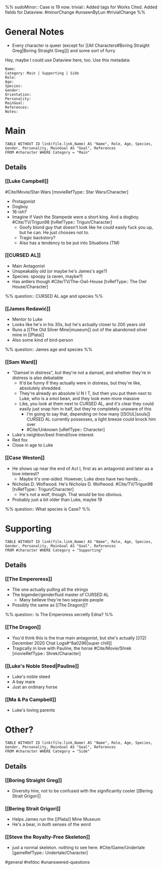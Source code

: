 %%
sudoMinor:: Case is 19 now.
trivial:: Added tags for Works Cited. Added fields for Dataview.
#minorChange #unseenByLun #trivialChange 
%%

# General Notes
- Every character is queer (except for [[All Characters#Boring Straight Greg|Boring Straight Greg]]) and some sort of furry

Hey, maybe I could use Dataview here, too. Use this metadata:

```
Name:
Category: Main | Supporting | Side
Role:
Age:
Species:
Gender:
Orientation:
Personality:
MainGoal:
References:
Notes:
```

# Main

```dataview
TABLE WITHOUT ID link(file.link,Name) AS "Name", Role, Age, Species, Gender, Personality, MainGoal AS "Goal", References
FROM #character WHERE Category = "Main"
```

## Details
### [[Luke Campbell]]
#Cite/Movie/Star-Wars [movieRefType:: Star Wars/Character]
- Protagonist
- Dogboy
- 16-ish?
- Imagine if Vash the Stampede were a short king. And a dogboy. #Cite/TV/Trigun98 [tvRefType:: Trigun/Character]
	- Goofy blond guy that doesn't look like he could easily fuck you up, but he can. He just chooses not to.
	- Tragic backstory?
	- Also has a tendency to be put into Situations (TM)

### [[CURSED AL]]
- Main Antagonist
- Unspeakably old (or maybe he's James's age?)
- Species: spoopy (a raven, maybe?)
- Has antlers though #Cite/TV/The-Owl-House [tvRefType:: The Owl House/Character]

%%
question:: CURSED AL age and species
%%

### [[James Redawić]]
- Mentor to Luke
- Looks like he's in his 30s, but he's actually closer to 200 years old
- Runs a [[The Old Silver Mine|museum]] out of the abandoned silver mine in [[Plata]]
- Also some kind of bird-person

%%
question:: James age and species
%%

### [[Sam Ward]]
- "Damsel in distress", but they're not a damsel, and whether they're in distress is also debatable
	- It'd be funny if they actually were in distress, but they're like, absolutely shredded.
	- They're already an absolute U N I T, but then you put them next to Luke, who is a smol bean, and they look even more massive
	- Like, you look at them next to CURSED AL, and it's clear they could easily just snap him in half, but they're completely unaware of this
		- I'm going to say that, depending on how many [[SOUL|souls]] CURSED AL currently possesses, a light breeze could knock him over
		- #Cite/Unknown [uRefType:: Character]
- Luke's neighbor/best friend/love interest
- Red fox
- Close in age to Luke

### [[Case Weston]]
- He shows up near the end of Act I, first as an antagonist and later as a love interest?
	- Maybe it's one-sided. However, Luke *does* have two hands...
- Nicholas D. Wolfwood. He's Nicholas D. Wolfwood. #Cite/TV/Trigun98 [tvRefType:: Trigun/Character]
	- He's not a wolf, though. That would be too obvious.
- Probably just a bit older than Luke, maybe 19

%%
question:: What species is Case?
%%

# Supporting
```dataview
TABLE WITHOUT ID link(file.link,Name) AS "Name", Role, Age, Species, Gender, Personality, MainGoal AS "Goal", References
FROM #character WHERE Category = "Supporting"
```

## Details
### [[The Emperoress]]
- The one actually pulling all the strings
- The bigender/genderfluid master of CURSED AL
	- Many believe they're two separate people
- Possibly the same as [[The Dragon]]?

%%
question:: Is The Emperoress secretly Edna?
%%

### [[The Dragon]]
- You'd think this is the true main antagonist, but she's actually [[(12) December 2020 Chat Logs#^8a0296|super chill]]
- Tragically in love with Pauline, the horse #Cite/Movie/Shrek [movieRefType:: Shrek/Character]

### [[Luke's Noble Steed|Pauline]]
- Luke's noble steed
- A bay mare
- Just an ordinary horse

### [[Ma & Pa Campbell]]
- Luke's loving parents

# Other?
```dataview
TABLE WITHOUT ID link(file.link,Name) AS "Name", Role, Age, Species, Gender, Personality, MainGoal AS "Goal", References
FROM #character WHERE Category = "Side"
```
## Details
### [[Boring Straight Greg]]
- Diversity hire, not to be confused with the significantly cooler [[Bering Strait Grigori]]

### [[Bering Strait Grigori]]
- Helps James run the [[Plata]] Mine Museum
- He's a bear, in *both* senses of the word

### [[Steve the Royalty-Free Skeleton]]
- just a normal skeleton. nothing to see here. #Cite/Game/Undertale [gameRefType:: Undertale/Character]

#general #refdoc #unanswered-questions